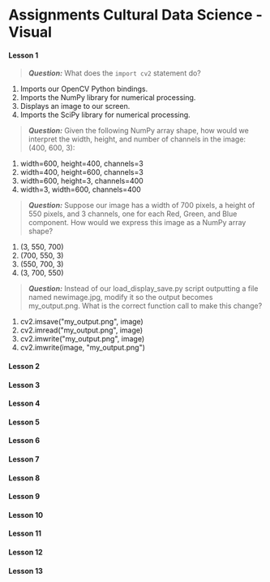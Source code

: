 # Assignments Cultural Data Science - Visual #

#### Lesson 1 ####

> **_Question:_** What does the `import cv2` statement do?
1. Imports our OpenCV Python bindings.
2. Imports the NumPy library for numerical processing.
3. Displays an image to our screen.
4. Imports the SciPy library for numerical processing.

> **_Question:_** Given the following NumPy array shape, how would we interpret the width, height, and number of channels in the image: (400, 600, 3):
1. width=600, height=400, channels=3
2. width=400, height=600, channels=3
3. width=600, height=3, channels=400
4. width=3, width=600, channels=400

> **_Question:_** Suppose our image has a width of 700 pixels, a height of 550 pixels, and 3 channels, one for each Red, Green, and Blue component. How would we express this image as a NumPy array shape?
1. (3, 550, 700)
2. (700, 550, 3)
3. (550, 700, 3)
4. (3, 700, 550)

> **_Question:_** Instead of our load_display_save.py script outputting a file named newimage.jpg, modify it so the output becomes my_output.png. What is the correct function call to make this change?
1. cv2.imsave("my_output.png", image)
2. cv2.imread("my_output.png", image)
3. cv2.imwrite("my_output.png", image)
4. cv2.imwrite(image, "my_output.png")

#### Lesson 2 ####
#### Lesson 3 ####
#### Lesson 4 ####
#### Lesson 5 ####
#### Lesson 6 ####
#### Lesson 7 ####
#### Lesson 8 ####
#### Lesson 9 ####
#### Lesson 10 ####
#### Lesson 11 ####
#### Lesson 12 ####
#### Lesson 13 ####
